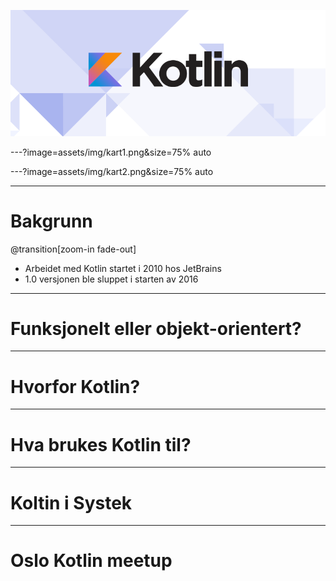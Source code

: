 ![](assets/img/kotlin-logo.png)

---?image=assets/img/kart1.png&size=75% auto

---?image=assets/img/kart2.png&size=75% auto

---

# Bakgrunn
@transition[zoom-in fade-out]

* Arbeidet med Kotlin startet i 2010 hos JetBrains
* 1.0 versjonen ble sluppet i starten av 2016

---

# Funksjonelt eller objekt-orientert?

---

# Hvorfor Kotlin?

---

# Hva brukes Kotlin til?

---

# Koltin i Systek

---

# Oslo Kotlin meetup
